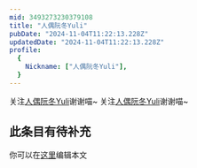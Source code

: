 ```yaml
---
mid: 3493273230379108
title: "人偶阮冬Yuli"
pubDate: "2024-11-04T11:22:13.228Z"
updatedDate: "2024-11-04T11:22:13.228Z"
profile:
  {
    Nickname: ["人偶阮冬Yuli"],
  }
---
```


关注[人偶阮冬Yuli](https://space.bilibili.com/3493273230379108)谢谢喵~ 关注[人偶阮冬Yuli](https://space.bilibili.com/3493273230379108)谢谢喵~

## 此条目有待补充
你可以在[这里](https://github.com/Yuhanawa/VTuber.ICU/edit/master/src/content/v/人偶阮冬Yuli/index.md)编辑本文
